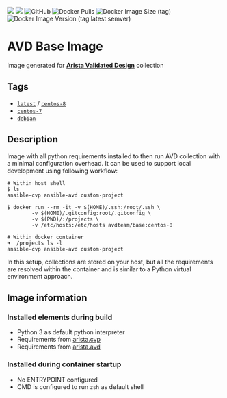 ![](https://img.shields.io/badge/Arista-CVP%20Automation-blue)  ![](https://img.shields.io/badge/Arista-EOS%20Automation-blue) ![GitHub](https://img.shields.io/github/license/arista-netdevops-community/docker-avd-base) ![Docker Pulls](https://img.shields.io/docker/pulls/avdteam/base) ![Docker Image Size (tag)](https://img.shields.io/docker/image-size/avdteam/base/latest) ![Docker Image Version (tag latest semver)](https://img.shields.io/docker/v/avdteam/base/latest)
# AVD Base Image

Image generated for [__Arista Validated Design__](https://github.com/aristanetworks/ansible-avd) collection

## Tags

- [`latest`](centos-8/Dockerfile) / [`centos-8`](centos-8/Dockerfile)
- [`centos-7`](centos-7/Dockerfile)
- [`debian`](debian/Dockerfile)

## Description

Image with all python requirements installed to then run AVD collection with a minimal configuration overhead. It can be used to support local development using following workflow:

```shell
# Within host shell
$ ls
ansible-cvp ansible-avd custom-project

$ docker run --rm -it -v $(HOME)/.ssh:/root/.ssh \
		-v $(HOME)/.gitconfig:root/.gitconfig \
		-v $(PWD)/:/projects \
		-v /etc/hosts:/etc/hosts avdteam/base:centos-8

# Within docker container
➜  /projects ls -l
ansible-cvp ansible-avd custom-project
```

In this setup, collections are stored on your host, but all the requirements are resolved within the container and is similar to a Python virtual environment approach.

## Image information

### Installed elements during build

- Python 3 as default  python interpreter
- Requirements from [arista.cvp](https://github.com/aristanetworks/ansible-cvp)
- Requirements from [arista.avd](https://github.com/aristanetworks/ansible-avd)

### Installed during container startup

- No ENTRYPOINT configured
- CMD is configured to run `zsh` as default shell

